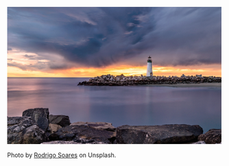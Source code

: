 ![Wallpaper Thumbnail](thumbnail.jpg)

Photo by [Rodrigo Soares](https://unsplash.com/photos/z6IyHYU0uF8) on Unsplash.